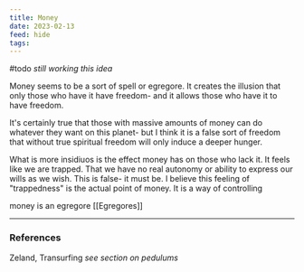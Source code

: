 ```yaml
---
title: Money
date: 2023-02-13
feed: hide
tags:
---
```

#todo *still working this idea*

Money seems to be a sort of spell or egregore. It creates the illusion that only those who have it have freedom- and it allows those who have it to have freedom.

It's certainly true that those with massive amounts of money can do whatever they want on this planet- but I think it is a false sort of freedom that without true spiritual freedom will only induce a deeper hunger. 

What is more insidiuos is the effect money has on those who lack it. It feels like we are trapped. That we have no real autonomy or ability to express our wills as we wish. This is false- it must be. I believe this feeling of "trappedness" is the actual point of money. It is a way of controlling

money is an egregore [[Egregores]] 
___
### References

Zeland, Transurfing *see section on pedulums* 